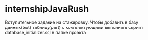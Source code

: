 # internshipJavaRush
Вступительное задание на стажировку.
Чтобы добавить в базу данных(test) таблицу(part) с комплектующими выполните скрипт database_initializer.sql в папке проэкта
